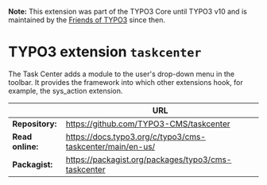 **Note:** This extension was part of the TYPO3 Core until TYPO3 v10 and is 
maintained by the [Friends of TYPO3](https://github.com/FriendsOfTYPO3/taskcenter) 
since then.

# TYPO3 extension `taskcenter`

The Task Center adds a module to the user's drop-down menu in the toolbar. It
provides the framework into which other extensions hook, for example, the
sys_action extension.

|                  | URL                                                       |
|------------------|-----------------------------------------------------------|
| **Repository:**  | https://github.com/TYPO3-CMS/taskcenter                   |
| **Read online:** | https://docs.typo3.org/c/typo3/cms-taskcenter/main/en-us/ |
| **Packagist:**   | https://packagist.org/packages/typo3/cms-taskcenter       |
